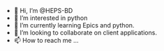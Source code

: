 - 👋 Hi, I’m @HEPS-BD
- 👀 I’m interested in python
- 🌱 I’m currently learning Epics and python.
- 💞️ I’m looking to collaborate on client applications.
- 📫 How to reach me ...

<!---
HEPS-BD/HEPS-BD is a ✨ special ✨ repository because its `README.md` (this file) appears on your GitHub profile.
You can click the Preview link to take a look at your changes.
--->
